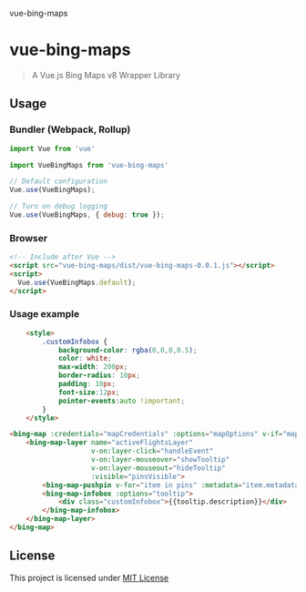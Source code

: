 vue-bing-maps

vue-bing-maps
=========

> A Vue.js Bing Maps v8 Wrapper Library

Usage
-----

### Bundler (Webpack, Rollup)

```js
import Vue from 'vue'

import VueBingMaps from 'vue-bing-maps'

// Default configuration
Vue.use(VueBingMaps);

// Turn on debug logging
Vue.use(VueBingMaps, { debug: true });
```

### Browser

```html
<!-- Include after Vue -->
<script src="vue-bing-maps/dist/vue-bing-maps-0.0.1.js"></script>
<script>
  Vue.use(VueBingMaps.default);
</script>
```

### Usage example

```html
    <style>
        .customInfobox {
            background-color: rgba(0,0,0,0.5);
            color: white;
            max-width: 200px;
            border-radius: 10px;
            padding: 10px;
            font-size:12px;
            pointer-events:auto !important;
        }
    </style>

<bing-map :credentials="mapCredentials" :options="mapOptions" v-if="mapVisible">
    <bing-map-layer name="activeFlightsLayer" 
                    v-on:layer-click="handleEvent" 
                    v-on:layer-mouseover="showTooltip" 
                    v-on:layer-mouseout="hideTooltip"
                    :visible="pinsVisible">
        <bing-map-pushpin v-for="item in pins" :metadata="item.metadata" :location="item.location" :options="item.options"></bing-map-pushpin>
        <bing-map-infobox :options="tooltip">
            <div class="customInfobox">{{tooltip.description}}</div>
        </bing-map-infobox>
    </bing-map-layer>
</bing-map>
```

License
-------

This project is licensed under [MIT License](http://en.wikipedia.org/wiki/MIT_License)